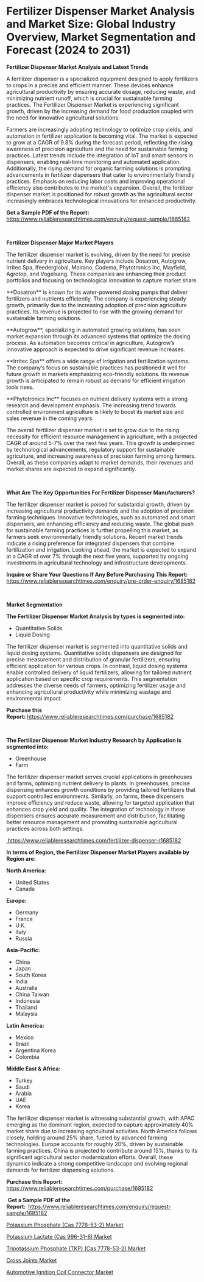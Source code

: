 <p><h1>Fertilizer Dispenser Market Analysis and Market Size: Global Industry Overview, Market Segmentation and Forecast (2024 to 2031)</h1></p><p><strong>Fertilizer Dispenser Market Analysis and Latest Trends</strong></p>
<p><p>A fertilizer dispenser is a specialized equipment designed to apply fertilizers to crops in a precise and efficient manner. These devices enhance agricultural productivity by ensuring accurate dosage, reducing waste, and minimizing nutrient runoff, which is crucial for sustainable farming practices. The Fertilizer Dispenser Market is experiencing significant growth, driven by the increasing demand for food production coupled with the need for innovative agricultural solutions. </p><p>Farmers are increasingly adopting technology to optimize crop yields, and automation in fertilizer application is becoming vital. The market is expected to grow at a CAGR of 9.8% during the forecast period, reflecting the rising awareness of precision agriculture and the need for sustainable farming practices. Latest trends include the integration of IoT and smart sensors in dispensers, enabling real-time monitoring and automated application. Additionally, the rising demand for organic farming solutions is prompting advancements in fertilizer dispensers that cater to environmentally friendly practices. Emphasis on reducing labor costs and improving operational efficiency also contributes to the market's expansion. Overall, the fertilizer dispenser market is positioned for robust growth as the agricultural sector increasingly embraces technological innovations for enhanced productivity.</p></p>
<p><strong>Get a Sample PDF of the Report:&nbsp;</strong> <a href="https://www.reliableresearchtimes.com/enquiry/request-sample/1685182?utm_campaign=1287&utm_medium=2&utm_source=Github&utm_content=ia&utm_term=16102024&utm_id=fertilizer-dispenser">https://www.reliableresearchtimes.com/enquiry/request-sample/1685182</a></p>
<p>&nbsp;</p>
<p><strong>Fertilizer Dispenser Major Market Players</strong></p>
<p><p>The fertilizer dispenser market is evolving, driven by the need for precise nutrient delivery in agriculture. Key players include Dosatron, Autogrow, Irritec Spa, Ifeederglobal, Moirano, Codema, Phytotronics Inc, Mayfield, Agrotop, and Vogelsang. These companies are enhancing their product portfolios and focusing on technological innovation to capture market share.</p><p>**Dosatron** is known for its water-powered dosing pumps that deliver fertilizers and nutrients efficiently. The company is experiencing steady growth, primarily due to the increasing adoption of precision agriculture practices. Its revenue is projected to rise with the growing demand for sustainable farming solutions.</p><p>**Autogrow**, specializing in automated growing solutions, has seen market expansion through its advanced systems that optimize the dosing process. As automation becomes critical in agriculture, Autogrow’s innovative approach is expected to drive significant revenue increases.</p><p>**Irritec Spa** offers a wide range of irrigation and fertilization systems. The company’s focus on sustainable practices has positioned it well for future growth in markets emphasizing eco-friendly solutions. Its revenue growth is anticipated to remain robust as demand for efficient irrigation tools rises.</p><p>**Phytotronics Inc** focuses on nutrient delivery systems with a strong research and development emphasis. The increasing trend towards controlled environment agriculture is likely to boost its market size and sales revenue in the coming years.</p><p>The overall fertilizer dispenser market is set to grow due to the rising necessity for efficient resource management in agriculture, with a projected CAGR of around 5-7% over the next few years. This growth is underpinned by technological advancements, regulatory support for sustainable agriculture, and increasing awareness of precision farming among farmers. Overall, as these companies adapt to market demands, their revenues and market shares are expected to expand significantly.</p></p>
<p>&nbsp;</p>
<p><strong>What Are The Key Opportunities For Fertilizer Dispenser Manufacturers?</strong></p>
<p><p>The fertilizer dispenser market is poised for substantial growth, driven by increasing agricultural productivity demands and the adoption of precision farming techniques. Innovative technologies, such as automated and smart dispensers, are enhancing efficiency and reducing waste. The global push for sustainable farming practices is further propelling this market, as farmers seek environmentally friendly solutions. Recent market trends indicate a rising preference for integrated dispensers that combine fertilization and irrigation. Looking ahead, the market is expected to expand at a CAGR of over 7% through the next five years, supported by ongoing investments in agricultural technology and infrastructure developments.</p></p>
<p><strong>Inquire or Share Your Questions If Any Before Purchasing This Report:</strong> <a href="https://www.reliableresearchtimes.com/enquiry/pre-order-enquiry/1685182?utm_campaign=1287&utm_medium=2&utm_source=Github&utm_content=ia&utm_term=16102024&utm_id=fertilizer-dispenser">https://www.reliableresearchtimes.com/enquiry/pre-order-enquiry/1685182</a></p>
<p>&nbsp;</p>
<p><strong>Market Segmentation</strong></p>
<p><strong>The Fertilizer Dispenser Market Analysis by types is segmented into:</strong></p>
<p><ul><li>Quantitative Solids</li><li>Liquid Dosing</li></ul></p>
<p><p>The fertilizer dispenser market is segmented into quantitative solids and liquid dosing systems. Quantitative solids dispensers are designed for precise measurement and distribution of granular fertilizers, ensuring efficient application for various crops. In contrast, liquid dosing systems enable controlled delivery of liquid fertilizers, allowing for tailored nutrient application based on specific crop requirements. This segmentation addresses the diverse needs of farmers, optimizing fertilizer usage and enhancing agricultural productivity while minimizing wastage and environmental impact.</p></p>
<p><strong>Purchase this Report:&nbsp;</strong><a href="https://www.reliableresearchtimes.com/purchase/1685182?utm_campaign=1287&utm_medium=2&utm_source=Github&utm_content=ia&utm_term=16102024&utm_id=fertilizer-dispenser">https://www.reliableresearchtimes.com/purchase/1685182</a></p>
<p>&nbsp;</p>
<p><strong>The Fertilizer Dispenser Market Industry Research by Application is segmented into:</strong></p>
<p><ul><li>Greenhouse</li><li>Farm</li></ul></p>
<p><p>The fertilizer dispenser market serves crucial applications in greenhouses and farms, optimizing nutrient delivery to plants. In greenhouses, precise dispensing enhances growth conditions by providing tailored fertilizers that support controlled environments. Similarly, on farms, these dispensers improve efficiency and reduce waste, allowing for targeted application that enhances crop yield and quality. The integration of technology in these dispensers ensures accurate measurement and distribution, facilitating better resource management and promoting sustainable agricultural practices across both settings.</p></p>
<p><a href="https://www.reliableresearchtimes.com/fertilizer-dispenser-r1685182?utm_campaign=1287&utm_medium=2&utm_source=Github&utm_content=ia&utm_term=16102024&utm_id=fertilizer-dispenser">&nbsp;https://www.reliableresearchtimes.com/fertilizer-dispenser-r1685182</a></p>
<p><strong>In terms of Region, the Fertilizer Dispenser Market Players available by Region are:</strong></p>
<p>
    <p> <strong> North America: </strong>
        <ul>
            <li>United States</li>
            <li>Canada</li>
        </ul>
        </p> 
    <p> <strong> Europe: </strong>
        <ul>
            <li>Germany</li>
            <li>France</li>
            <li>U.K.</li>
            <li>Italy</li>
            <li>Russia</li>
        </ul>
        </p> 
    <p> <strong> Asia-Pacific: </strong>
        <ul>
            <li>China</li>
            <li>Japan</li>
            <li>South Korea</li>
            <li>India</li>
            <li>Australia</li>
            <li>China Taiwan</li>
            <li>Indonesia</li>
            <li>Thailand</li>
            <li>Malaysia</li>
        </ul>
        </p> 
    <p> <strong> Latin America: </strong>
        <ul>
            <li>Mexico</li>
            <li>Brazil</li>
            <li>Argentina Korea</li>
            <li>Colombia</li>
        </ul>
        </p> 
    <p> <strong> Middle East & Africa: </strong>
        <ul>
            <li>Turkey</li>
            <li>Saudi</li>
            <li>Arabia</li>
            <li>UAE</li>
            <li>Korea</li>
        </ul>
    </p>
    </p>
<p><p>The fertilizer dispenser market is witnessing substantial growth, with APAC emerging as the dominant region, expected to capture approximately 40% market share due to increasing agricultural activities. North America follows closely, holding around 25% share, fueled by advanced farming technologies. Europe accounts for roughly 20%, driven by sustainable farming practices. China is projected to contribute around 15%, thanks to its significant agricultural sector modernization efforts. Overall, these dynamics indicate a strong competitive landscape and evolving regional demands for fertilizer dispensing solutions.</p></p>
<p><strong>Purchase this Report: </strong><a href="https://www.reliableresearchtimes.com/purchase/1685182?utm_campaign=1287&utm_medium=2&utm_source=Github&utm_content=ia&utm_term=16102024&utm_id=fertilizer-dispenser">https://www.reliableresearchtimes.com/purchase/1685182</a></p>
<p>&nbsp;<strong>Get a Sample PDF of the Report:&nbsp;&nbsp;</strong><a href="https://www.reliableresearchtimes.com/enquiry/request-sample/1685182?utm_campaign=1287&utm_medium=2&utm_source=Github&utm_content=ia&utm_term=16102024&utm_id=fertilizer-dispenser">https://www.reliableresearchtimes.com/enquiry/request-sample/1685182</a></p>
<p><strong></strong></p>
<p><p><a href="https://www.linkedin.com/pulse/potassium-phosphate-cas-7778-53-2-market-indicators-size-regional-rwrve?trk=public_post_embed_feed-article-content&utm_campaign=1287&utm_medium=2&utm_source=Github&utm_content=ia&utm_term=16102024&utm_id=fertilizer-dispenser">Potassium Phosphate (Cas 7778-53-2) Market</a></p><p><a href="https://www.linkedin.com/pulse/potassium-lactate-cas-996-31-6-market-outlook-complete-industry-ignze?trk=public_post_embed_feed-article-content&utm_campaign=1287&utm_medium=2&utm_source=Github&utm_content=ia&utm_term=16102024&utm_id=fertilizer-dispenser">Potassium Lactate (Cas 996-31-6) Market</a></p><p><a href="https://www.linkedin.com/pulse/tripotassium-phosphate-tkp-cas-7778-53-2-market-drivers-challenges-dgt0e?trk=public_post_embed_feed-article-content&utm_campaign=1287&utm_medium=2&utm_source=Github&utm_content=ia&utm_term=16102024&utm_id=fertilizer-dispenser">Tripotassium Phosphate (TKP) (Cas 7778-53-2) Market</a></p><p><a href="https://www.linkedin.com/pulse/cross-joints-market-evolution-regional-adaptations-innovation-9wsde?trk=public_post_embed_feed-article-content&utm_campaign=1287&utm_medium=2&utm_source=Github&utm_content=ia&utm_term=16102024&utm_id=fertilizer-dispenser">Cross Joints Market</a></p><p><a href="https://github.com/julyju69/Market-Research-Report-List-5/blob/main/automotive-ignition-coil-connector-market.md?utm_campaign=1287&utm_medium=2&utm_source=Github&utm_content=ia&utm_term=16102024&utm_id=fertilizer-dispenser">Automotive Ignition Coil Connector Market</a></p></p>